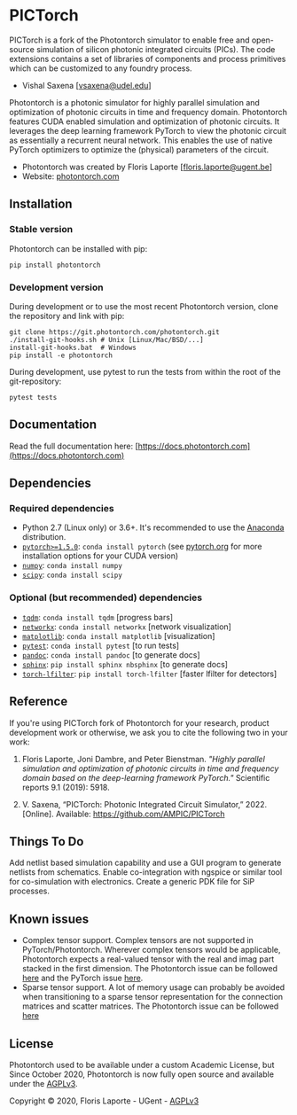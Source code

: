 # PICTorch

PICTorch is a fork of the Photontorch simulator to enable free and open-source simulation of silicon photonic integrated circuits (PICs). The code extensions contains a set of libraries of components and process primitives which can be customized to any foundry process. 

- Vishal Saxena [vsaxena@udel.edu]

Photontorch is a photonic simulator for highly parallel simulation and optimization of photonic circuits in time and frequency domain.
Photontorch features CUDA enabled simulation and optimization of photonic circuits. It leverages the deep learning framework PyTorch to view the photonic circuit as essentially a recurrent neural network.
This enables the use of native PyTorch optimizers to optimize the (physical) parameters of the circuit.

- Photontorch was created by Floris Laporte [[floris.laporte@ugent.be](mailto:floris.laporte@gmail.com)]
- Website: [photontorch.com](http://photontorch.com)

## Installation

### Stable version

Photontorch can be installed with pip:

```
pip install photontorch
```

### Development version

During development or to use the most recent Photontorch version,
clone the repository and link with pip:

```
git clone https://git.photontorch.com/photontorch.git
./install-git-hooks.sh # Unix [Linux/Mac/BSD/...]
install-git-hooks.bat  # Windows
pip install -e photontorch
```

During development, use pytest to run the tests from within the root
of the git-repository:

```
pytest tests
```

## Documentation

Read the full documentation here: [https://docs.photontorch.com](https://docs.photontorch.com)

## Dependencies

### Required dependencies

- Python 2.7 (Linux only) or 3.6+. It's recommended to use the [Anaconda](http://www.anaconda.com/download) distribution.
- [`pytorch>=1.5.0`](http://pytorch.org): `conda install pytorch` (see [pytorch.org](https://pytorch.org) for more installation options for your CUDA version)
- [`numpy`](http://www.numpy.org): `conda install numpy`
- [`scipy`](http://www.scipy.org): `conda install scipy`

### Optional (but recommended) dependencies

- [`tqdm`](https://github.com/tqdm/tqdm): `conda install tqdm` [progress bars]
- [`networkx`](http://networkx.github.io): `conda install networkx` [network visualization]
- [`matplotlib`](http://matplotlib.org): `conda install matplotlib` [visualization]
- [`pytest`](http://docs.pytest.org): `conda install pytest` [to run tests]
- [`pandoc`](https://pandoc.org): `conda install pandoc` [to generate docs]
- [`sphinx`](https://www.sphinx-doc.org): `pip install sphinx nbsphinx` [to generate docs]
- [`torch-lfilter`](https://github.com/flaport/torch_lfilter): `pip install torch-lfilter` [faster lfilter for detectors]

## Reference

If you're using PICTorch fork of Photontorch for your research, product development work or otherwise, we ask you to cite the following two in your work:

1. Floris Laporte, Joni Dambre, and Peter Bienstman. _"Highly parallel simulation
and optimization of photonic circuits in time and frequency domain based on the
deep-learning framework PyTorch."_ Scientific reports 9.1 (2019): 5918.

2. V. Saxena, “PICTorch: Photonic Integrated Circuit Simulator,” 2022. [Online]. Available: https://github.com/AMPIC/PICTorch


## Things To Do
Add netlist based simulation capability and use a GUI program to generate netlists from schematics.
Enable co-integration with ngspice or similar tool for co-simulation with electronics.
Create a generic PDK file for SiP processes.


## Known issues

- Complex tensor support. Complex tensors are not supported in
  PyTorch/Photontorch. Wherever complex tensors would be applicable,
  Photontorch expects a real-valued tensor with the real and imag part
  stacked in the first dimension. The Photontorch issue can be
  followed [here](https://github.com/flaport/photontorch/issues/4) and
  the PyTorch issue [here](https://github.com/pytorch/pytorch/issues/755).
- Sparse tensor support. A lot of memory usage can probably be avoided
  when transitioning to a sparse tensor representation for the connection matrices and
  scatter matrices. The Photontorch issue can be followed [here](https://github.com/flaport/photontorch/issues/5)

## License

Photontorch used to be available under a custom Academic License, but Since October
2020, Photontorch is now fully open source and available under the [AGPLv3](LICENSE). 

Copyright © 2020, Floris Laporte - UGent - [AGPLv3](LICENSE)


